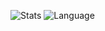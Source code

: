 ![Stats](https://github-readme-stats.vercel.app/api?username=AlbertHambardzumyan&show_icons=true&count_private=true&hide_title=true)
![Language](https://github-readme-stats.vercel.app/api/top-langs?username=AlbertHambardzumyan&hide=CSS,HTML,M&hide_title=true&layout=compact)
